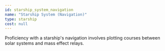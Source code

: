 ```yaml
---
id: starship_system_navigation
name: "Starship System (Navigation)"
type: starship
cost: null
---
```


Proficiency with a starship's navigation involves plotting courses between solar systems and mass effect relays.